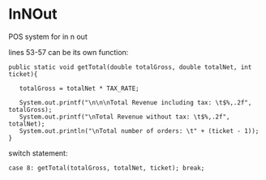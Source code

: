 # InNOut
POS system for in n out

lines 53-57 can be its own function:

    public static void getTotal(double totalGross, double totalNet, int ticket){
  
       totalGross = totalNet * TAX_RATE;

       System.out.printf("\n\n\nTotal Revenue including tax: \t$%,.2f", totalGross);
       System.out.printf("\nTotal Revenue without tax: \t$%,.2f", totalNet);
       System.out.println("\nTotal number of orders: \t" + (ticket - 1));
    }


switch statement:


    case 8: getTotal(totalGross, totalNet, ticket); break;


